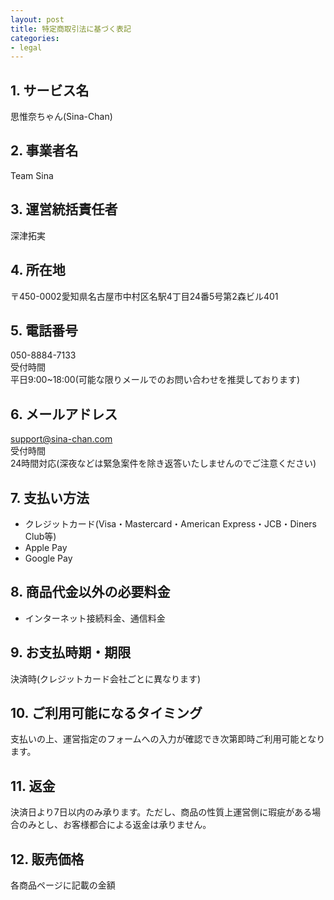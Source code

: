 ```yaml
---
layout: post
title: 特定商取引法に基づく表記
categories:
- legal
---
```

## 1. サービス名
思惟奈ちゃん(Sina-Chan)
## 2. 事業者名
Team Sina
## 3. 運営統括責任者
深津拓実
## 4. 所在地
〒450-0002愛知県名古屋市中村区名駅4丁目24番5号第2森ビル401
## 5. 電話番号
050-8884-7133<br>
受付時間<br>平日9:00~18:00(可能な限りメールでのお問い合わせを推奨しております)
## 6. メールアドレス
support@sina-chan.com<br>
受付時間<br>24時間対応(深夜などは緊急案件を除き返答いたしませんのでご注意ください)
## 7. 支払い方法
- クレジットカード(Visa・Mastercard・American Express・JCB・Diners Club等)
- Apple Pay
- Google Pay

## 8. 商品代金以外の必要料金
- インターネット接続料金、通信料金

## 9. お支払時期・期限
決済時(クレジットカード会社ごとに異なります)
## 10. ご利用可能になるタイミング
支払いの上、運営指定のフォームへの入力が確認でき次第即時ご利用可能となります。
## 11. 返金
決済日より7日以内のみ承ります。ただし、商品の性質上運営側に瑕疵がある場合のみとし、お客様都合による返金は承りません。
## 12. 販売価格
各商品ページに記載の金額

